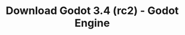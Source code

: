---
# Generated by /tools/generators/src/download_archive_generator !!! do not edit by hand !!!
title: 'Download Godot 3.4 (rc2) - Godot Engine'
type: 'download/archive'
name: '3.4'
flavor: 'rc2'
release_date: '2021-10-27T03:00:00-00:00'
release_notes: 'article/release-candidate-godot-3-4-rc-2/'
primaryPlatforms:
  - 'android.apk'
  - 'macos.universal'
  - 'windows.64'
  - 'linux_server.headless.64'
  - 'web'
  - 'templates'
links:
  android.apk:
    name: 'android.apk'
    title: 'Android'
    caption: 'APK Universal (ARM64 + ARMv7 + x86_64 + x86)'
    tags:
      - 'APK download'
      - 'ARM64/v7'
      - 'x86 (64 & 32 bit)'
    hosts:
      github_builds:
        regular: 'https://github.com/godotengine/godot-builds/releases/download/3.4-rc2/Godot_v3.4-rc2_android_editor.apk'
        mono: '#'
      github:
        regular: 'https://github.com/godotengine/godot/releases/download/3.4-rc2/Godot_v3.4-rc2_android_editor.apk'
        mono: '#'
  macos.universal:
    name: 'macos.universal'
    title: 'macOS'
    caption: 'Universal (x86_64 + Silício da Apple)'
    tags:
      - 'Intel/Apple Silicon'
      - '64 bit'
    hosts:
      github_builds:
        regular: 'https://github.com/godotengine/godot-builds/releases/download/3.4-rc2/Godot_v3.4-rc2_osx.universal.zip'
        mono: 'https://github.com/godotengine/godot-builds/releases/download/3.4-rc2/Godot_v3.4-rc2_mono_osx.universal.zip'
      github:
        regular: 'https://github.com/godotengine/godot/releases/download/3.4-rc2/Godot_v3.4-rc2_osx.universal.zip'
        mono: 'https://github.com/godotengine/godot/releases/download/3.4-rc2/Godot_v3.4-rc2_mono_osx.universal.zip'
  windows.64:
    name: 'windows.64'
    title: 'Windows'
    caption: 'Padrão (x86_64)'
    tags:
      - '64 bit'
    hosts:
      github_builds:
        regular: 'https://github.com/godotengine/godot-builds/releases/download/3.4-rc2/Godot_v3.4-rc2_win64.exe.zip'
        mono: 'https://github.com/godotengine/godot-builds/releases/download/3.4-rc2/Godot_v3.4-rc2_mono_win64.zip'
      github:
        regular: 'https://github.com/godotengine/godot/releases/download/3.4-rc2/Godot_v3.4-rc2_win64.exe.zip'
        mono: 'https://github.com/godotengine/godot/releases/download/3.4-rc2/Godot_v3.4-rc2_mono_win64.zip'
  linux_server.headless.64:
    name: 'linux_server.headless.64'
    title: 'Linux Server'
    caption: 'Headless (x86_64)'
    tags:
      - '64 bit'
      - 'Headless'
    hosts:
      github_builds:
        regular: 'https://github.com/godotengine/godot-builds/releases/download/3.4-rc2/Godot_v3.4-rc2_linux_headless.64.zip'
        mono: 'https://github.com/godotengine/godot-builds/releases/download/3.4-rc2/Godot_v3.4-rc2_mono_linux_headless_64.zip'
      github:
        regular: 'https://github.com/godotengine/godot/releases/download/3.4-rc2/Godot_v3.4-rc2_linux_headless.64.zip'
        mono: 'https://github.com/godotengine/godot/releases/download/3.4-rc2/Godot_v3.4-rc2_mono_linux_headless_64.zip'
  web:
    name: 'web'
    title: 'Editor Web'
    caption: ''
    tags:
      - 'Self-hosted'
      - 'Cross-platform'
    hosts:
      github_builds:
        regular: 'https://github.com/godotengine/godot-builds/releases/download/3.4-rc2/Godot_v3.4-rc2_web_editor.zip'
        mono: '#'
      github:
        regular: 'https://github.com/godotengine/godot/releases/download/3.4-rc2/Godot_v3.4-rc2_web_editor.zip'
        mono: '#'
  linux.64:
    name: 'linux.64'
    title: 'Linux'
    caption: 'Padrão (x86_64)'
    tags:
      - '64 bit'
    hosts:
      github_builds:
        regular: 'https://github.com/godotengine/godot-builds/releases/download/3.4-rc2/Godot_v3.4-rc2_x11.64.zip'
        mono: 'https://github.com/godotengine/godot-builds/releases/download/3.4-rc2/Godot_v3.4-rc2_mono_x11_64.zip'
      github:
        regular: 'https://github.com/godotengine/godot/releases/download/3.4-rc2/Godot_v3.4-rc2_x11.64.zip'
        mono: 'https://github.com/godotengine/godot/releases/download/3.4-rc2/Godot_v3.4-rc2_mono_x11_64.zip'
  linux.32:
    name: 'linux.32'
    title: 'Linux'
    caption: 'Padrão (x86)'
    tags:
      - '32 bit'
    hosts:
      github_builds:
        regular: 'https://github.com/godotengine/godot-builds/releases/download/3.4-rc2/Godot_v3.4-rc2_x11.32.zip'
        mono: 'https://github.com/godotengine/godot-builds/releases/download/3.4-rc2/Godot_v3.4-rc2_mono_x11_32.zip'
      github:
        regular: 'https://github.com/godotengine/godot/releases/download/3.4-rc2/Godot_v3.4-rc2_x11.32.zip'
        mono: 'https://github.com/godotengine/godot/releases/download/3.4-rc2/Godot_v3.4-rc2_mono_x11_32.zip'
  windows.32:
    name: 'windows.32'
    title: 'Windows'
    caption: 'Padrão (x86)'
    tags:
      - '32 bit'
    hosts:
      github_builds:
        regular: 'https://github.com/godotengine/godot-builds/releases/download/3.4-rc2/Godot_v3.4-rc2_win32.exe.zip'
        mono: 'https://github.com/godotengine/godot-builds/releases/download/3.4-rc2/Godot_v3.4-rc2_mono_win32.zip'
      github:
        regular: 'https://github.com/godotengine/godot/releases/download/3.4-rc2/Godot_v3.4-rc2_win32.exe.zip'
        mono: 'https://github.com/godotengine/godot/releases/download/3.4-rc2/Godot_v3.4-rc2_mono_win32.zip'
  linux_server.64:
    name: 'linux_server.64'
    title: 'Servidor Linux'
    caption: 'Padrão (x86_64)'
    tags:
      - '64 bit'
    hosts:
      github_builds:
        regular: 'https://github.com/godotengine/godot-builds/releases/download/3.4-rc2/Godot_v3.4-rc2_linux_server.64.zip'
        mono: 'https://github.com/godotengine/godot-builds/releases/download/3.4-rc2/Godot_v3.4-rc2_mono_linux_server_64.zip'
      github:
        regular: 'https://github.com/godotengine/godot/releases/download/3.4-rc2/Godot_v3.4-rc2_linux_server.64.zip'
        mono: 'https://github.com/godotengine/godot/releases/download/3.4-rc2/Godot_v3.4-rc2_mono_linux_server_64.zip'
  aar_library:
    name: 'aar_library'
    title: 'Biblioteca de AAR'
    caption: ''
    tags:
      - 'Android plugins'
      - 'Java'
      - 'Kotlin'
    hosts:
      github_builds:
        regular: 'https://github.com/godotengine/godot-builds/releases/download/3.4-rc2/godot-lib.3.4.rc2.release.aar'
        mono: 'https://github.com/godotengine/godot-builds/releases/download/3.4-rc2/godot-lib.3.4.rc2.mono.release.aar'
      github:
        regular: 'https://github.com/godotengine/godot/releases/download/3.4-rc2/godot-lib.3.4.rc2.release.aar'
        mono: 'https://github.com/godotengine/godot/releases/download/3.4-rc2/godot-lib.3.4.rc2.mono.release.aar'
  templates:
    name: 'templates'
    title: 'Modelos de exportação'
    caption: ''
    tags:
      - 'Utilizado para exportar os seus jogos para todas as plataformas suportadas'
    hosts:
      github_builds:
        regular: 'https://github.com/godotengine/godot-builds/releases/download/3.4-rc2/Godot_v3.4-rc2_export_templates.tpz'
        mono: 'https://github.com/godotengine/godot-builds/releases/download/3.4-rc2/Godot_v3.4-rc2_mono_export_templates.tpz'
      github:
        regular: 'https://github.com/godotengine/godot/releases/download/3.4-rc2/Godot_v3.4-rc2_export_templates.tpz'
        mono: 'https://github.com/godotengine/godot/releases/download/3.4-rc2/Godot_v3.4-rc2_mono_export_templates.tpz'
---